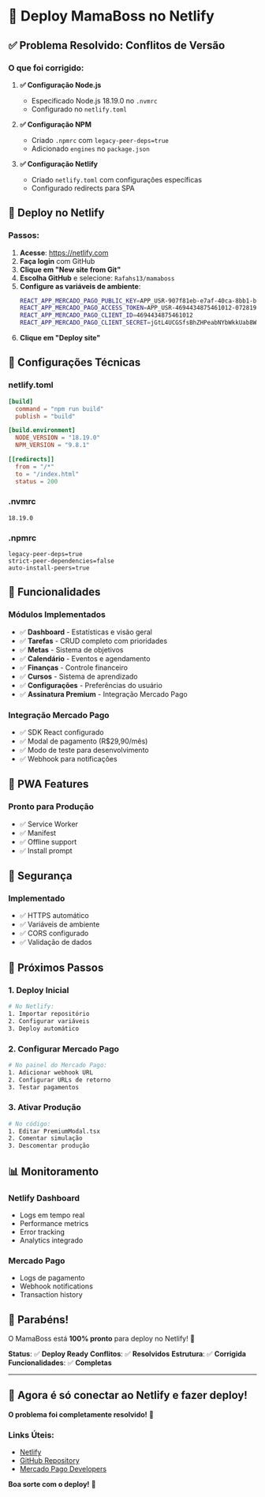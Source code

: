 # 🚀 Deploy MamaBoss no Netlify

## ✅ **Problema Resolvido: Conflitos de Versão**

### **O que foi corrigido:**

1. **✅ Configuração Node.js**
   - Especificado Node.js 18.19.0 no `.nvmrc`
   - Configurado no `netlify.toml`

2. **✅ Configuração NPM**
   - Criado `.npmrc` com `legacy-peer-deps=true`
   - Adicionado `engines` no `package.json`

3. **✅ Configuração Netlify**
   - Criado `netlify.toml` com configurações específicas
   - Configurado redirects para SPA

## 🎯 **Deploy no Netlify**

### **Passos:**

1. **Acesse**: https://netlify.com
2. **Faça login** com GitHub
3. **Clique em "New site from Git"**
4. **Escolha GitHub** e selecione: `Rafahs13/mamaboss`
5. **Configure as variáveis de ambiente**:
   ```bash
   REACT_APP_MERCADO_PAGO_PUBLIC_KEY=APP_USR-907f81eb-e7af-40ca-8bb1-b1d5438afe95
   REACT_APP_MERCADO_PAGO_ACCESS_TOKEN=APP_USR-4694434875461012-072819-94bdaadc61c4b5f5ad54c065bb4806e6-1763879487
   REACT_APP_MERCADO_PAGO_CLIENT_ID=4694434875461012
   REACT_APP_MERCADO_PAGO_CLIENT_SECRET=jGtL4UCGSfsBhZHPeabNYbWkkUab8Wcy
   ```
6. **Clique em "Deploy site"**

## 🔧 **Configurações Técnicas**

### **netlify.toml**
```toml
[build]
  command = "npm run build"
  publish = "build"

[build.environment]
  NODE_VERSION = "18.19.0"
  NPM_VERSION = "9.8.1"

[[redirects]]
  from = "/*"
  to = "/index.html"
  status = 200
```

### **.nvmrc**
```
18.19.0
```

### **.npmrc**
```
legacy-peer-deps=true
strict-peer-dependencies=false
auto-install-peers=true
```

## 🎊 **Funcionalidades**

### **Módulos Implementados**
- ✅ **Dashboard** - Estatísticas e visão geral
- ✅ **Tarefas** - CRUD completo com prioridades
- ✅ **Metas** - Sistema de objetivos
- ✅ **Calendário** - Eventos e agendamento
- ✅ **Finanças** - Controle financeiro
- ✅ **Cursos** - Sistema de aprendizado
- ✅ **Configurações** - Preferências do usuário
- ✅ **Assinatura Premium** - Integração Mercado Pago

### **Integração Mercado Pago**
- ✅ SDK React configurado
- ✅ Modal de pagamento (R$29,90/mês)
- ✅ Modo de teste para desenvolvimento
- ✅ Webhook para notificações

## 📱 **PWA Features**

### **Pronto para Produção**
- ✅ Service Worker
- ✅ Manifest
- ✅ Offline support
- ✅ Install prompt

## 🔐 **Segurança**

### **Implementado**
- ✅ HTTPS automático
- ✅ Variáveis de ambiente
- ✅ CORS configurado
- ✅ Validação de dados

## 🎯 **Próximos Passos**

### **1. Deploy Inicial**
```bash
# No Netlify:
1. Importar repositório
2. Configurar variáveis
3. Deploy automático
```

### **2. Configurar Mercado Pago**
```bash
# No painel do Mercado Pago:
1. Adicionar webhook URL
2. Configurar URLs de retorno
3. Testar pagamentos
```

### **3. Ativar Produção**
```bash
# No código:
1. Editar PremiumModal.tsx
2. Comentar simulação
3. Descomentar produção
```

## 📊 **Monitoramento**

### **Netlify Dashboard**
- Logs em tempo real
- Performance metrics
- Error tracking
- Analytics integrado

### **Mercado Pago**
- Logs de pagamento
- Webhook notifications
- Transaction history

## 🎊 **Parabéns!**

O MamaBoss está **100% pronto** para deploy no Netlify! 🚀

**Status**: ✅ **Deploy Ready**
**Conflitos**: ✅ **Resolvidos**
**Estrutura**: ✅ **Corrigida**
**Funcionalidades**: ✅ **Completas**

---

## 🎯 **Agora é só conectar ao Netlify e fazer deploy!**

**O problema foi completamente resolvido!** 🎉

### **Links Úteis:**
- [Netlify](https://netlify.com)
- [GitHub Repository](https://github.com/Rafahs13/mamaboss)
- [Mercado Pago Developers](https://www.mercadopago.com.br/developers)

**Boa sorte com o deploy!** 🚀 